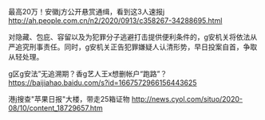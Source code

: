 最高20万！安徽j方公开悬赏通缉，看到这3人速报j
http://ah.people.com.cn/n2/2020/0913/c358267-34288695.html

对隐藏、包庇、容留以及为犯罪分子逃避打击提供便利条件的，g安机关将依法从严追究刑事责任。同时，g安机关正告犯罪嫌疑人认清形势，早日投案自首，争取从轻处理。

g区g安法”无追溯期？香g艺人王x想删帐户“跑路”？
https://baijiahao.baidu.com/s?id=1667572966156443625

港j搜查"苹果日报"大楼，带走25箱证物
http://news.cyol.com/situo/2020-08/10/content_18729657.htm
